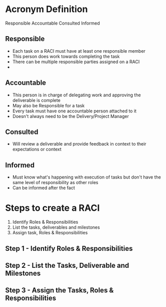 # Acronym Definition
Responsible
Accountable
Consulted
Informed

## Responsible
- Each task on a RACI must have at least one responsible member
- This person does work towards completing the task
- There can be multiple responsible parties assigned on a RACI
-
## Accountable
- This person is in charge of delegating work and approving the deliverable is complete
- May also be Responsible for a task
- Every task must have one accountable person attached to it
- Doesn't always need to be the Delivery/Project Manager

## Consulted
- Will review a deliverable and provide feedback in context to their expectations or context
## Informed
- Must know what's happening with execution of tasks but don't have the same level of responsibility as other roles
- Can be informed after the fact

# Steps to create a RACI
1. Identify Roles & Responsibilities
2. List the tasks, deliverables and milestones
3. Assign task, Roles & Responsibilities

## Step 1 - Identify Roles & Responsibilities
## Step 2 - List the Tasks, Deliverable and Milestones
## Step 3 - Assign the Tasks, Roles & Responsibilities
